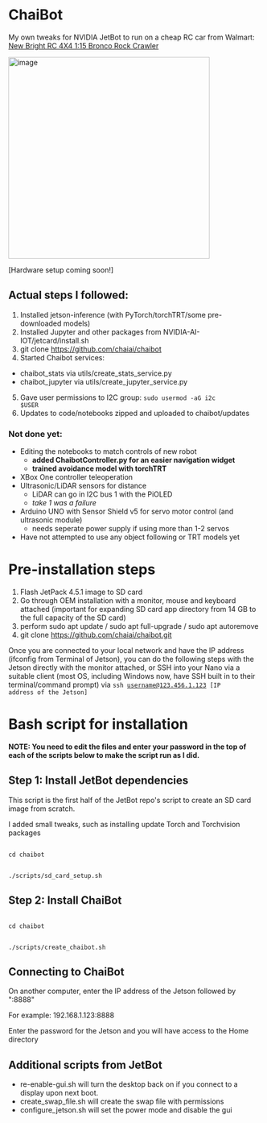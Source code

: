 # ChaiBot

My own tweaks for NVIDIA JetBot to run on a cheap RC car from Walmart: [New Bright RC 4X4 1:15 Bronco Rock Crawler](https://www.walmart.com/ip/New-Bright-RC-4x4-1-15-Scale-Radio-Control-Bronco-Rock-Crawler-2-4GHz/352947836)

<img src="https://user-images.githubusercontent.com/81446209/117052457-bdfe9b00-ace5-11eb-8b8c-7c743470bf13.png" alt="image" width="400"/>

[Hardware setup coming soon!]

## Actual steps I followed:

1. Installed jetson-inference (with PyTorch/torchTRT/some pre-downloaded models)
2. Installed Jupyter and other packages from NVIDIA-AI-IOT/jetcard/install.sh
3. git clone https://github.com/chaiai/chaibot
4. Started Chaibot services:
  - chaibot_stats via utils/create_stats_service.py
  - chaibot_jupyter via utils/create_jupyter_service.py
5. Gave user permissions to I2C group: <code>sudo usermod -aG i2c $USER</code>
6. Updates to code/notebooks zipped and uploaded to chaibot/updates

### Not done yet:
- Editing the notebooks to match controls of new robot
  - **added ChaibotController.py for an easier navigation widget**
  - **trained avoidance model with torchTRT**
- XBox One controller teleoperation
- Ultrasonic/LiDAR sensors for distance
    - LiDAR can go in I2C bus 1 with the PiOLED
    - *take 1 was a failure*
- Arduino UNO with Sensor Shield v5 for servo motor control (and ultrasonic module)
    - needs seperate power supply if using more than 1-2 servos
- Have not attempted to use any object following or TRT models yet

# Pre-installation steps

1. Flash JetPack 4.5.1 image to SD card
2. Go through OEM installation with a monitor, mouse and keyboard attached (important for expanding SD card app directory from 14 GB to the full capacity of the SD card)
3. perform sudo apt update / sudo apt full-upgrade / sudo apt autoremove
4. git clone https://github.com/chaiai/chaibot.git

Once you are connected to your local network and have the IP address (ifconfig from Terminal of Jetson), you can do the following steps with the Jetson directly with the monitor attached, or SSH into your Nano via a suitable client (most OS, including Windows now, have SSH built in to their terminal/command prompt) via <code>ssh username@123.456.1.123 [IP address of the Jetson]</code>

# Bash script for installation

**NOTE: You need to edit the files and enter your password in the top of each of the scripts below to make the script run as I did.**

## Step 1: Install JetBot dependencies

This script is the first half of the JetBot repo's script to create an SD card image from scratch.

I added small tweaks, such as installing update Torch and Torchvision packages

<code>
cd chaibot

./scripts/sd_card_setup.sh
</code>

## Step 2: Install ChaiBot

<code>
cd chaibot
  
./scripts/create_chaibot.sh
</code>

## Connecting to ChaiBot

On another computer, enter the IP address of the Jetson followed by ":8888"

For example: 192.168.1.123:8888

Enter the password for the Jetson and you will have access to the Home directory

## Additional scripts from JetBot

- re-enable-gui.sh will turn the desktop back on if you connect to a display upon next boot.
- create_swap_file.sh will create the swap file with permissions
- configure_jetson.sh will set the power mode and disable the gui
